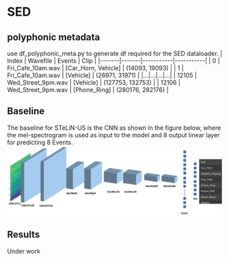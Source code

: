 # SED

## polyphonic metadata
use df_polyphonic_meta.py to generate df required for the SED dataloader.
| Index | Wavefile	| Events | Clip |
|-------|-------|-----------|-----------|
| 0 | Fri_Cafe_10am.wav | [Car_Horn, Vehicle] |	(14093, 19093) |
| 1 | Fri_Cafe_10am.wav |	[Vehicle] |	(26971, 31971) |
|...|...|...|...|
| 12105 | Wed_Street_9pm.wav |	[Vehicle]	| (127753, 132753) |
| 12106	| Wed_Street_9pm.wav	| [Phone_Ring] |	(280176, 282176) |

## Baseline
The baseline for STeLiN-US is the CNN as shown in the figure below, where the mel-spectrogram is used as input to the model and 8 output linear layer for predicting 8 Events. 
![Model](Model_Sample_temp.JPG)

## Results
Under work
